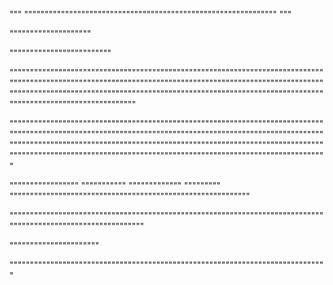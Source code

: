 """
""""""""""""""""""""""""""""""""""""""""""""""""""""""""""""""
"""


""""""""""""""""""""

"""""""""""""""""""""""""

""""""""""""""""""""""""""""""""""""""""""""""""""""""""""""""""""""""""""""""""""""""""""""""""""""""""""""""""""""""""""""""""""""""""""""""""""""""""""""""""""""""""""""""""""""""""""""""""""""""""""""""""""""""""""""""""""""""""""""""""""""""""""""""""""""""

"""""""""""""""""""""""""""""""""""""""""""""""""""""""""""""""""""""""""""""""""""""""""""""""""""""""""""""""""""""""""""""""""""""""""""""""""""""""""""""""""""""""""""""""""""""""""""""""""""""""""""""""""""""""""""""""""""""""""""""""""""""""""""""""""""""""""""""""""""""""""""""""""""""""""""""""""""""

"""""""""""""""""
"""""""""""
"""""""""""""
"""""""""
"""""""""""""""""""""""""""""""""""""""""""""""""""""""""""

""""""""""""""""""""""""""""""""""""""""""""""""""""""""""""""""""""""""""""""""""""""""""""""""""""""""""""""

""""""""""""""""""""""

""""""""""""""""""""""""""""""""""""""""""""""""""""""""""""""""""""""""""""""


